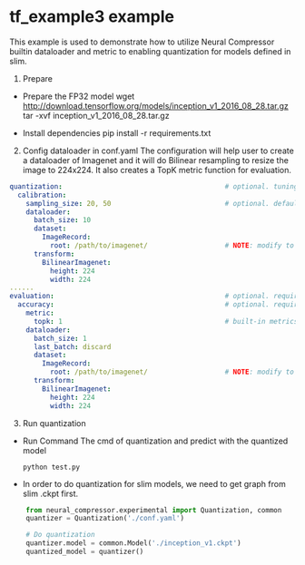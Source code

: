 tf_example3 example
=====================
This example is used to demonstrate how to utilize Neural Compressor builtin dataloader and metric to enabling quantization for models defined in slim.
 

1. Prepare 
* Prepare the FP32 model
wget http://download.tensorflow.org/models/inception_v1_2016_08_28.tar.gz
tar -xvf inception_v1_2016_08_28.tar.gz

* Install dependencies
pip install -r requirements.txt


2. Config dataloader in conf.yaml
The configuration will help user to create a dataloader of Imagenet and it will do Bilinear resampling to resize the image to 224x224. It also creates a TopK metric function for evaluation.  

```yaml
quantization:                                        # optional. tuning constraints on model-wise for advance user to reduce tuning space.
  calibration:
    sampling_size: 20, 50                            # optional. default value is 100. used to set how many samples should be used in calibration.
    dataloader:
      batch_size: 10
      dataset:
        ImageRecord:
          root: /path/to/imagenet/                   # NOTE: modify to calibration dataset location if needed
      transform:
        BilinearImagenet: 
          height: 224
          width: 224
......
evaluation:                                          # optional. required if user doesn't provide eval_func in Quantization.
  accuracy:                                          # optional. required if user doesn't provide eval_func in Quantization.
    metric:
      topk: 1                                        # built-in metrics are topk, map, f1, allow user to register new metric.
    dataloader:
      batch_size: 1 
      last_batch: discard 
      dataset:
        ImageRecord:
          root: /path/to/imagenet/                   # NOTE: modify to evaluation dataset location if needed
      transform:
        BilinearImagenet: 
          height: 224
          width: 224

```

3. Run quantization
* Run Command
  The cmd of quantization and predict with the quantized model 
  ```shell
  python test.py 
  ```
* In order to do quantization for slim models, we need to get graph from slim .ckpt first. 
```python
    from neural_compressor.experimental import Quantization, common
    quantizer = Quantization('./conf.yaml')

    # Do quantization
    quantizer.model = common.Model('./inception_v1.ckpt')
    quantized_model = quantizer()
 
```

